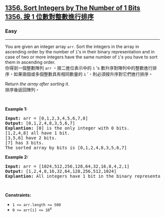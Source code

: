 <h2><a href="https://leetcode.com/problems/sort-integers-by-the-number-of-1-bits/">1356. Sort Integers by The Number of 1 Bits<font class="notranslate immersive-translate-target-wrapper" lang="zh-TW" data-immersive-translate-translation-element-mark="1"><br><font class="notranslate immersive-translate-target-translation-theme-none immersive-translate-target-translation-block-wrapper-theme-none immersive-translate-target-translation-block-wrapper" data-immersive-translate-translation-element-mark="1"><font class="notranslate immersive-translate-target-inner immersive-translate-target-translation-theme-none-inner" data-immersive-translate-translation-element-mark="1">1356. 按 1 位數對整數進行排序</font></font></font></a></h2><h3>Easy</h3><hr><div><p data-immersive-translate-effect="1" data-immersive_translate_walked="18f6195a-3cd1-4942-9a6a-d06d195fdcea">You are given an integer array <code data-immersive-translate-effect="1" data-immersive_translate_walked="18f6195a-3cd1-4942-9a6a-d06d195fdcea">arr</code>. Sort the integers in the array&nbsp;in ascending order by the number of <code data-immersive-translate-effect="1" data-immersive_translate_walked="18f6195a-3cd1-4942-9a6a-d06d195fdcea">1</code>'s&nbsp;in their binary representation and in case of two or more integers have the same number of <code data-immersive-translate-effect="1" data-immersive_translate_walked="18f6195a-3cd1-4942-9a6a-d06d195fdcea">1</code>'s you have to sort them in ascending order.<font class="notranslate immersive-translate-target-wrapper" lang="zh-TW" data-immersive-translate-translation-element-mark="1"><br><font class="notranslate immersive-translate-target-translation-theme-none immersive-translate-target-translation-block-wrapper-theme-none immersive-translate-target-translation-block-wrapper" data-immersive-translate-translation-element-mark="1"><font class="notranslate immersive-translate-target-inner immersive-translate-target-translation-theme-none-inner" data-immersive-translate-translation-element-mark="1">你得到一個整數陣列 <code data-immersive-translate-effect="1" data-immersive_translate_walked="18f6195a-3cd1-4942-9a6a-d06d195fdcea">arr</code> 。按二進位表示中的 <code data-immersive-translate-effect="1" data-immersive_translate_walked="18f6195a-3cd1-4942-9a6a-d06d195fdcea">1</code> 's 數升序對陣列中的整數進行排序，如果兩個或多個整數具有相同數量的 <code data-immersive-translate-effect="1" data-immersive_translate_walked="18f6195a-3cd1-4942-9a6a-d06d195fdcea">1</code> '，則必須按升序對它們進行排序。</font></font></font></p>

<p data-immersive-translate-effect="1" data-immersive_translate_walked="18f6195a-3cd1-4942-9a6a-d06d195fdcea">Return <em data-immersive-translate-effect="1" data-immersive_translate_walked="18f6195a-3cd1-4942-9a6a-d06d195fdcea">the array after sorting it</em>.<font class="notranslate immersive-translate-target-wrapper" lang="zh-TW" data-immersive-translate-translation-element-mark="1"><br><font class="notranslate immersive-translate-target-translation-theme-none immersive-translate-target-translation-block-wrapper-theme-none immersive-translate-target-translation-block-wrapper" data-immersive-translate-translation-element-mark="1"><font class="notranslate immersive-translate-target-inner immersive-translate-target-translation-theme-none-inner" data-immersive-translate-translation-element-mark="1">排序後返回陣列。</font></font></font></p>

<p>&nbsp;</p>
<p><strong class="example">Example 1:</strong></p>

<pre><strong>Input:</strong> arr = [0,1,2,3,4,5,6,7,8]
<strong>Output:</strong> [0,1,2,4,8,3,5,6,7]
<strong>Explantion:</strong> [0] is the only integer with 0 bits.
[1,2,4,8] all have 1 bit.
[3,5,6] have 2 bits.
[7] has 3 bits.
The sorted array by bits is [0,1,2,4,8,3,5,6,7]
</pre>

<p><strong class="example">Example 2:</strong></p>

<pre><strong>Input:</strong> arr = [1024,512,256,128,64,32,16,8,4,2,1]
<strong>Output:</strong> [1,2,4,8,16,32,64,128,256,512,1024]
<strong>Explantion:</strong> All integers have 1 bit in the binary representation, you should just sort them in ascending order.
</pre>

<p>&nbsp;</p>
<p><strong>Constraints:</strong></p>

<ul>
	<li><code>1 &lt;= arr.length &lt;= 500</code></li>
	<li><code>0 &lt;= arr[i] &lt;= 10<sup>4</sup></code></li>
</ul>
</div>